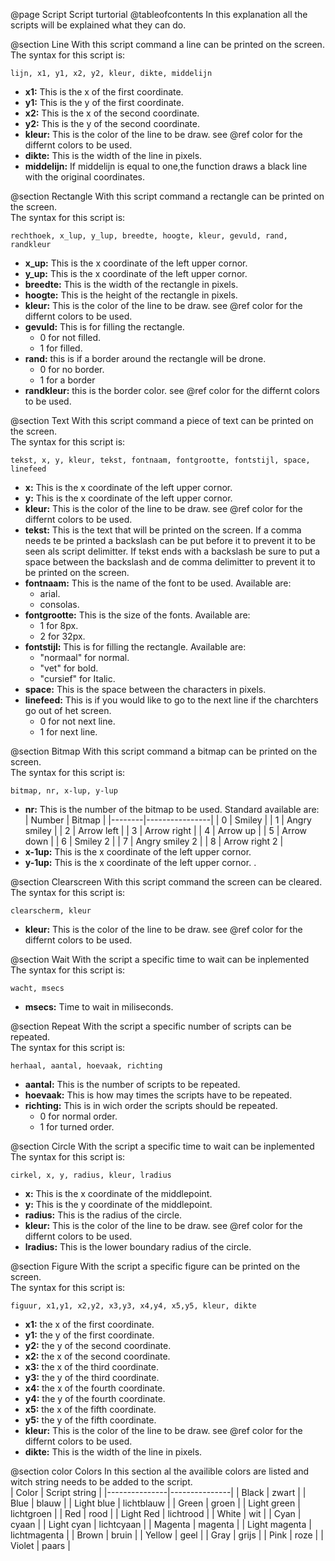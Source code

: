 @page Script Script turtorial
@tableofcontents
In this explanation all the scripts will be explained what they can do.  


@section Line
With this script command a line can be printed on the screen.  
The syntax for this script is:  

    lijn, x1, y1, x2, y2, kleur, dikte, middelijn

- **x1:** This is the x of the first coordinate.  
- **y1:** This is the y of the first coordinate.  
- **x2:** This is the x of the second coordinate.  
- **y2:** This is the y of the second coordinate.  
- **kleur:** This is the color of the line to be draw. see @ref color for the differnt colors to be used.  
- **dikte:** This is the width of the line in pixels.  
- **middelijn:** If middelijn is equal to one,the function draws a black line with the original coordinates.  



@section Rectangle
With this script command a rectangle can be printed on the screen.  
The syntax for this script is:  

    rechthoek, x_lup, y_lup, breedte, hoogte, kleur, gevuld, rand, randkleur

- **x_up:** This is the x coordinate of the left upper cornor.  
- **y_up:** This is the x coordinate of the left upper cornor.  
- **breedte:** This is the width of the rectangle in pixels.  
- **hoogte:** This is the height of the rectangle in pixels.  
- **kleur:** This is the color of the line to be draw. see @ref color for the differnt colors to be used.  
- **gevuld:** This is for filling the rectangle.  
    - 0 for not filled.
    - 1 for filled.
- **rand:** this is if a border around the rectangle will be drone.
    - 0 for no border.
    - 1 for a border
- **randkleur:** this is the border color. see @ref color for the differnt colors to be used.  



@section Text
With this script command a piece of text can be printed on the screen.  
The syntax for this script is:  

    tekst, x, y, kleur, tekst, fontnaam, fontgrootte, fontstijl, space, linefeed

- **x:** This is the x coordinate of the left upper cornor.  
- **y:** This is the x coordinate of the left upper cornor.    
- **kleur:** This is the color of the line to be draw. see @ref color for the differnt colors to be used.  
- **tekst:** This is the text that will be printed on the screen. If a comma needs te be printed a backslash can be put before it to prevent it to be seen als script delimitter. If tekst ends with a backslash be sure to put a space between the backslash and de comma delimitter to prevent it to be printed on the screen. 
- **fontnaam:** This is the name of the font to be used. Available are:  
    - arial.  
    - consolas.  
- **fontgrootte:** This is the size of the fonts. Available are:  
    - 1 for 8px.  
    - 2 for 32px.  
- **fontstijl:** This is for filling the rectangle. Available are:  
    - "normaal" for normal.
    - "vet" for bold.
    - "cursief" for Italic.
- **space:** This is the space between the characters in pixels.
- **linefeed:** This is if you would like to go to the next line if the charchters go out of het screen.
    - 0 for not next line.
    - 1 for next line.    

@section Bitmap
With this script command a bitmap can be printed on the screen.  
The syntax for this script is:  

    bitmap, nr, x-lup, y-lup

- **nr:** This is the number of the bitmap to be used. Standard available are:  
| Number | Bitmap         |
|--------|----------------|
| 0      | Smiley         |
| 1      | Angry smiley   |
| 2      | Arrow left     |
| 3      | Arrow right    |
| 4      | Arrow up       |
| 5      | Arrow down     |
| 6      | Smiley 2       |
| 7      | Angry smiley 2 |
| 8      | Arrow right 2  |
- **x-1up:** This is the x coordinate of the left upper cornor.  
- **y-1up:** This is the x coordinate of the left upper cornor.  .  

@section Clearscreen
With this script command the screen can be cleared.   
The syntax for this script is:  

    clearscherm, kleur

- **kleur:** This is the color of the line to be draw. see @ref color for the differnt colors to be used.  

@section Wait
With the script a specific time to wait can be inplemented  
The syntax for this script is:  

    wacht, msecs

- **msecs:** Time to wait in miliseconds.  

@section Repeat
With the script a specific number of scripts can be repeated.  
The syntax for this script is:  

    herhaal, aantal, hoevaak, richting

- **aantal:** This is the number of scripts to be repeated.  
- **hoevaak:** This is how may times the scripts have to be repeated.  
- **richting:** This is in wich order the scripts should be repeated.
    - 0 for normal order.
    - 1 for turned order.

@section Circle
With the script a specific time to wait can be inplemented  
The syntax for this script is:  

    cirkel, x, y, radius, kleur, lradius

- **x:** This is the x coordinate of the middlepoint.   
- **y:** This is the y coordinate of the middlepoint.   
- **radius:** This is the radius of the circle.  
- **kleur:** This is the color of the line to be draw. see @ref color for the differnt colors to be used.  
- **lradius:**  This is the lower boundary radius of the circle.  

@section Figure
With the script a specific figure can be printed on the screen.  
The syntax for this script is:  

    figuur, x1,y1, x2,y2, x3,y3, x4,y4, x5,y5, kleur, dikte

- **x1:** the x of the first coordinate.  
- **y1:** the y of the first coordinate.  
- **y2:** the y of the second coordinate.  
- **x2:** the x of the second coordinate.  
- **x3:** the x of the third coordinate.  
- **y3:** the y of the third coordinate.  
- **x4:** the x of the fourth coordinate.  
- **y4:** the y of the fourth coordinate.  
- **x5:** the x of the fifth coordinate.  
- **y5:** the y of the fifth coordinate.  
- **kleur:** This is the color of the line to be draw. see @ref color for the differnt colors to be used.  
- **dikte:** This is the width of the line in pixels.  


@section color Colors
In this section al the availible colors are listed and witch string needs to be added to the script.  
| Color         | Script string |
|---------------|---------------|
| Black         | zwart         |
| Blue          | blauw         |
| Light blue    | lichtblauw    |
| Green         | groen         |
| Light green   | lichtgroen    |
| Red           | rood          |
| Light Red     | lichtrood     |
| White         | wit           |
| Cyan          | cyaan         |
| Light cyan    | lichtcyaan    |
| Magenta       | magenta       |
| Light magenta | lichtmagenta  |
| Brown         | bruin         |
| Yellow        | geel          |
| Gray          | grijs         |
| Pink          | roze    |
| Violet        | paars         |
